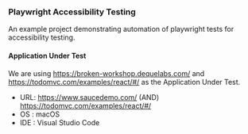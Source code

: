 ### Playwright Accessibility Testing

An example project demonstrating automation of playwright tests for accessibility testing.

#### Application Under Test

We are using https://broken-workshop.dequelabs.com/ and https://todomvc.com/examples/react/#/ as the Application Under Test. 

- URL: https://www.saucedemo.com/ (AND) https://todomvc.com/examples/react/#/
- OS : macOS 
- IDE : Visual Studio Code